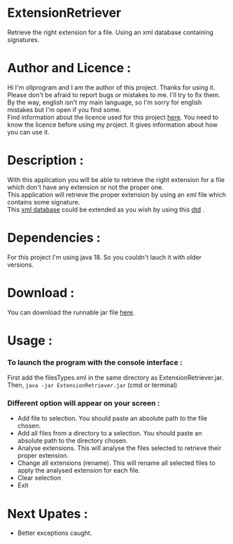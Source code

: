 # ExtensionRetriever
Retrieve the right extension for a file. Using an xml database containing signatures.
# Author and Licence :
Hi I'm ollprogram and I am the author of this project. Thanks for using it. </br>Please don't be afraid to report bugs or mistakes to me. I'll try to fix them. By the way, english isn't my main language, so I'm sorry for english mistakes but I'm open if you find some. </br>
Find information about the licence used for this project [here](https://github.com/ollprogram/ExtensionRetriever/blob/main/LICENSE).
You need to know the licence before using my project. It gives information about how you can use it.
# Description :
With this application you will be able to retrieve the right extension for a file which don't have any extension or not the proper one.
</br>This application will retrieve the proper extension by using an xml file which contains some signature.
</br>This [xml database](https://github.com/ollprogram/ExtensionRetriever/blob/main/resources/filesTypes.xml) could be extended as you wish by using this [dtd]() .
# Dependencies :
For this project I'm using java 18. So you couldn't lauch it with older versions.
# Download :
You can download the runnable jar file [here]().
# Usage :
<h3> To launch the program with the console interface : </h3>
First add the filesTypes.xml in the same directory as ExtensionRetriever.jar. Then,
<code>java -jar ExtensionRetriever.jar</code> (cmd or terminal)

<h3> Different option will appear on your screen : </h3>
<ul>
  <li>Add file to selection. You should paste an absolute path to the file chosen.</li>
  <li>Add all files from a directory to a selection. You should paste an absolute path to the directory chosen.</li>
  <li>Analyse extensions. This will analyse the files selected to retrieve their proper extension.</li>
  <li>Change all extensions (rename). This will rename all selected files to apply the analysed extension for each file.</li>
  <li>Clear selection</li>
  <li>Exit</li>
</ul>

# Next Upates :
- Better exceptions caught.
